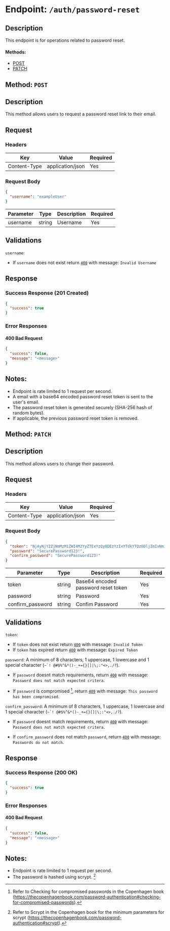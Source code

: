 # Endpoint: `/auth/password-reset`

## Description

This endpoint is for operations related to password reset.

#### Methods:

- [POST](#method-post)
- [PATCH](#method-patch)

## Method: `POST`

## Description

This method allows users to request a password reset link to their email.

## Request

### Headers

| Key          | Value            | Required |
| ------------ | ---------------- | -------- |
| Content-Type | application/json | Yes      |

### Request Body

```json
{
  "username": "exampleUser"
}
```

| Parameter | Type   | Description | Required |
| --------- | ------ | ----------- | -------- |
| username  | string | Username    | Yes      |

## Validations

`username`:

- If `username` does not exist return [`400`](#400-bad-request) with message: `Invalid Username`

## Response

### Success Response (201 Created)

```json
{
  "success": true
}
```

### Error Responses

#### 400 Bad Request

```json
{
  "success": false,
  "message": "<message>"
}
```

## Notes:

- Endpoint is rate limited to 1 request per second.
- A email with a base64 encoded password reset token is sent to the user's email.
- The password reset token is generated securely (SHA-256 hash of random bytes).
- If applicable, the previous password reset token is removed.

## Method: `PATCH`

## Description

This method allows users to change their password.

## Request

### Headers

| Key          | Value            | Required |
| ------------ | ---------------- | -------- |
| Content-Type | application/json | Yes      |

### Request Body

```json
{
  "token": "NjAyNjY2ZjNmMzM1ZWI4M2YyZTExYzQyODEzYzIxYTdkYTQzODljZmIxNmI5M2MzYzVkNWIzMjkyMWU1YTc5Mg==",
  "password": "SecurePassword123!",
  "confirm_password": "SecurePassword123!"
}
```

| Parameter        | Type   | Description                         | Required |
| ---------------- | ------ | ----------------------------------- | -------- |
| token            | string | Base64 encoded password reset token | Yes      |
| password         | string | Password                            | Yes      |
| confirm_password | string | Confim Password                     | Yes      |

## Validations

`token`:

- If `token` does not exist return [`400`](#400-bad-request) with message: `Invalid Token`
- If `token` has expired return [`400`](#400-bad-request) with message: `Expired Token`

`password`: A minimum of 8 characters, 1 uppercase, 1 lowercase and 1 special character (`` ~`! @#$%^&*()-_+={}[]|\;:"<>,./? ``).

- If `password` doesnt match requirements, return [`400`](#400-bad-request) with message: `Password does not match expected critera`.

- If `password` is compromised [^password], return [`409`](#409-conflict) with message: `This password has been compromised`.

`confirm_password`: A minimum of 8 characters, 1 uppercase, 1 lowercase and 1 special character (`` ~`! @#$%^&*()-_+={}[]|\;:"<>,./? ``).

- If `password` doesnt match requirements, return [`400`](#400-bad-request) with message: `Password does not match expected critera`.

- If `confirm_password` does not match `password`, return [`400`](#400-bad-request) with message: `Passwords do not match`.

## Response

### Success Response (200 OK)

```json
{
  "success": true
}
```

### Error Responses

#### 400 Bad Request

```json
{
  "success": false,
  "message": "<message>"
}
```

## Notes:

- Endpoint is rate limited to 1 request per second.
- The password is hashed using scrypt. [^scrypt_min]

[^password]: Refer to Checking for compromised passwords in the Copenhagen book (https://thecopenhagenbook.com/password-authentication#checking-for-compromised-passwords).
[^scrypt_min]: Refer to Scrypt in the Copenhagen book for the minimum parameters for scrypt (https://thecopenhagenbook.com/password-authentication#scrypt).
